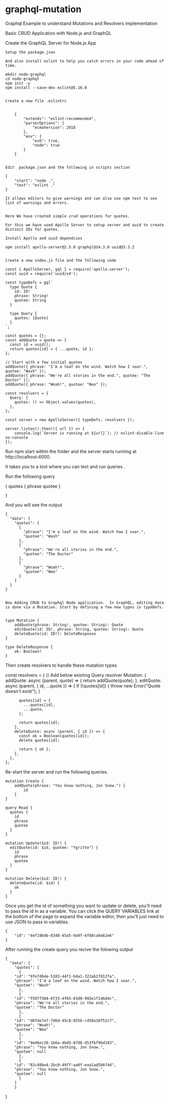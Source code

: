 # graphql-mutation
Graphql Example to understand  Mutations and Resolvers implementation

 
Basic CRUD Application with Node.js and GraphQL


Create the GraphQL Server for  Node.js App

	Setup the package.json 

	And also install eslint to help you catch errors in your code ahead of time.

	mkdir node-graphql
	cd node-graphql
	npm init -y
	npm install --save-dev eslint@5.16.0


	Create a new file .eslintrc


		{
	  		"extends": "eslint:recommended",
	  		"parserOptions": {
	    		"ecmaVersion": 2018
	  		},
			"env": {
			    "es6": true,
			    "node": true
			}
	    }

    
    Edit  package.json and the following in scripts section

    {
  		"start": "node .",
  		"test": "eslint ."
	}

	It allows editors to give warnings and can also use npm test to see list of warnings and errors.


	Here We have created simple crud operations for quotes. 

	For this we have used Apollo Server to setup server and uuid to create distinct IDs for quotes.

	Install Apollo and uuid dependcies

	npm install apollo-server@2.5.0 graphql@14.3.0 uuid@3.3.2  


	Create a new index.js file and the following code 

	const { ApolloServer, gql } = require('apollo-server');
    const uuid = require('uuid/v4');

	const typeDefs = gql`
	  type Quote {
	    id: ID!
	    phrase: String!
	    quotee: String
	  }

	  type Query {
	    quotes: [Quote]
	  }
	`;

	const quotes = {};
	const addQuote = quote => {
	  const id = uuid();
	  return quotes[id] = { ...quote, id };
	};

	// Start with a few initial quotes
	addQuote({ phrase: "I'm a leaf on the wind. Watch how I soar.", quotee: "Wash" });
	addQuote({ phrase: "We're all stories in the end.", quotee: "The Doctor" });
	addQuote({ phrase: "Woah!", quotee: "Neo" });

	const resolvers = {
	  Query: {
	    quotes: () => Object.values(quotes),
	  },
	};

	const server = new ApolloServer({ typeDefs, resolvers });

	server.listen().then(({ url }) => {
  		console.log(`Server is running at ${url}`); // eslint-disable-line no-console
	}); 

   
   Run npm start within the folder  and the server starts running at http://localhost:4000.

   It takes you to a tool where you can test and run queries .

   Run the following query 

   {
	    quotes {
	      phrase
	      quotee
	    }

    }


  And you will see the output 

	{
	  "data": {
	    "quotes": [
	      {
	        "phrase": "I'm a leaf on the wind. Watch how I soar.",
	        "quotee": "Wash"
	      },
	      {
	        "phrase": "We're all stories in the end.",
	        "quotee": "The Doctor"
	      },
	      {
	        "phrase": "Woah!",
	        "quotee": "Neo"
	      }
	    ]
	  }
	}


	Now Adding CRUD to Graphql Node application.  In GraphQL, editing data is done via a Mutation. Start by defining a few new types in typeDefs.


	type Mutation {
    	addQuote(phrase: String!, quotee: String): Quote
    	editQuote(id: ID!, phrase: String, quotee: String): Quote
    	deleteQuote(id: ID!): DeleteResponse
  	}

  	type DeleteResponse {
    	ok: Boolean!
  	}


   Then create resolvers to handle these mutation types


   const resolvers = {
  	// Add below existing Query resolver
	  Mutation: {
	    addQuote: async (parent, quote) => {
	      return addQuote(quote);
	    },
	    editQuote: async (parent, { id, ...quote }) => {
	      if (!quotes[id]) {
	        throw new Error("Quote doesn't exist");
	      }

	      quotes[id] = {
	        ...quotes[id],
	        ...quote,
	      };

	      return quotes[id];
	    },
	    deleteQuote: async (parent, { id }) => {
	      const ok = Boolean(quotes[id]);
	      delete quotes[id];

	      return { ok };
	    },
	  },
	};


   Re-start the server and run the following queries.

    mutation Create {
		addQuote(phrase: "You know nothing, Jon Snow.") {
		    id
		}
	}

	query Read {
	  quotes {
	    id
	    phrase
	    quotee
	  }
	}

	mutation Update($id: ID!) {
	  editQuote(id: $id, quotee: "Ygritte") {
	    id
	    phrase
	    quotee
	  }
	}

	mutation Delete($id: ID!) {
	  deleteQuote(id: $id) {
	    ok
	  }
	}


 Once you get the id of something you want to update or delete, you’ll need to pass the id in as a variable. You can click the QUERY VARIABLES link at the bottom of the page to expand the variable editor, then you’ll just need to use JSON to pass in variables. 

 	{
  		"id": "4ef19b4b-0348-45a5-9a9f-6f68ca9a62e6"
 	}


After running the create query you recive the folowing output

	{
	  "data": {
	    "quotes": [
	      {
		"id": "9fe7d64e-5103-44f1-b4a1-322ab1f812fa",
		"phrase": "I'm a leaf on the wind. Watch how I soar.",
		"quotee": "Wash"
	      },
	      {
		"id": "f597f384-6f33-4f65-83d0-992e1f146d4c",
		"phrase": "We're all stories in the end.",
		"quotee": "The Doctor"
	      },
	      {
		"id": "d6fde7e7-7d6d-45c8-855b-cd50a10f52c7",
		"phrase": "Woah!",
		"quotee": "Neo"
	      },
	      {
		"id": "9e46ec20-1b6a-4bd5-87d6-d53fbf9bd183",
		"phrase": "You know nothing, Jon Snow.",
		"quotee": null
	      },
	      {
		"id": "82c48be4-2bc0-49ff-aa0f-eaa1ad5b6f4d",
		"phrase": "You know nothing, Jon Snow.",
		"quotee": null
	      }
	    ]
        }
   }
